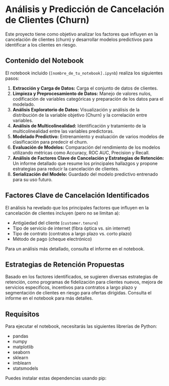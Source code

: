 # Análisis y Predicción de Cancelación de Clientes (Churn)

Este proyecto tiene como objetivo analizar los factores que influyen en la cancelación de clientes (churn) y desarrollar modelos predictivos para identificar a los clientes en riesgo.

## Contenido del Notebook

El notebook incluido (`[nombre_de_tu_notebook].ipynb`) realiza los siguientes pasos:

1.  **Extracción y Carga de Datos:** Carga el conjunto de datos de clientes.
2.  **Limpieza y Preprocesamiento de Datos:** Manejo de valores nulos, codificación de variables categóricas y preparación de los datos para el modelado.
3.  **Análisis Exploratorio de Datos:** Visualización y análisis de la distribución de la variable objetivo (Churn) y la correlación entre variables.
4.  **Análisis de Multicolinealidad:** Identificación y tratamiento de la multicolinealidad entre las variables predictoras.
5.  **Modelado Predictivo:** Entrenamiento y evaluación de varios modelos de clasificación para predecir el churn.
6.  **Evaluación de Modelos:** Comparación del rendimiento de los modelos utilizando métricas como Accuracy, ROC AUC, Precision y Recall.
7.  **Análisis de Factores Clave de Cancelación y Estrategias de Retención:** Un informe detallado que resume los principales hallazgos y propone estrategias para reducir la cancelación de clientes.
8.  **Serialización del Modelo:** Guardado del modelo predictivo entrenado para su uso futuro.

## Factores Clave de Cancelación Identificados

El análisis ha revelado que los principales factores que influyen en la cancelación de clientes incluyen (pero no se limitan a):

*   Antigüedad del cliente (`customer.tenure`)
*   Tipo de servicio de internet (fibra óptica vs. sin internet)
*   Tipo de contrato (contratos a largo plazo vs. corto plazo)
*   Método de pago (cheque electrónico)

Para un análisis más detallado, consulta el informe en el notebook.

## Estrategias de Retención Propuestas

Basado en los factores identificados, se sugieren diversas estrategias de retención, como programas de fidelización para clientes nuevos, mejora de servicios específicos, incentivos para contratos a largo plazo y segmentación de clientes en riesgo para ofertas dirigidas. Consulta el informe en el notebook para más detalles.

## Requisitos

Para ejecutar el notebook, necesitarás las siguientes librerías de Python:

*   pandas
*   numpy
*   matplotlib
*   seaborn
*   sklearn
*   imblearn
*   statsmodels

Puedes instalar estas dependencias usando pip:
